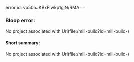 error id: vp50nJKBxFIwkp1gjN/RMA==
### Bloop error:

No project associated with Uri(file:<WORKSPACE>/mill-build?id=mill-build-)
#### Short summary: 

No project associated with Uri(file:<WORKSPACE>/mill-build?id=mill-build-)